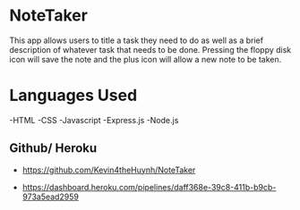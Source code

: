 # NoteTaker
This app allows users to title a task they need to do as well as a brief description of whatever task that needs to be done. Pressing the floppy disk icon will save the note and the plus icon will allow a new note to be taken. 

# Languages Used
-HTML
-CSS
-Javascript
-Express.js
-Node.js

## Github/ Heroku
- https://github.com/Kevin4theHuynh/NoteTaker

- https://dashboard.heroku.com/pipelines/daff368e-39c8-411b-b9cb-973a5ead2959
